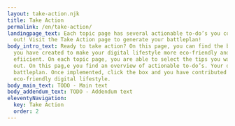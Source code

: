 ```yaml
---
layout: take-action.njk
title: Take Action
permalink: /en/take-action/
landingpage_text: Each topic page has several actionable to-do’s you could try
  out! Visit the Take Action page to generate your battleplan!
body_intro_text: Ready to take action? On this page, you can find the bucketlist
  you have created to make your digital lifestyle more eco-friendly and energy
  efiicient. On each topic page, you are able to select the tips you want to try
  out. On this pag,e you find an overview of actionable to-do’s. Your own
  battleplan. Once implemented, click the box and you have contributed to a more
  eco-friendly digital lifestyle.
body_main_text: TODO - Main text
body_addendum_text: TODO - Addendum text
eleventyNavigation:
  key: Take Action
  order: 2
---
```

